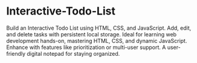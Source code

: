 # Interactive-Todo-List
Build an Interactive Todo List using HTML, CSS, and JavaScript. Add, edit, and delete tasks with persistent local storage. Ideal for learning web development hands-on, mastering HTML, CSS, and dynamic JavaScript. Enhance with features like prioritization or multi-user support. A user-friendly digital notepad for staying organized.
